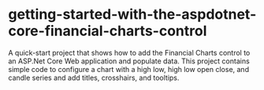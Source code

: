 # getting-started-with-the-aspdotnet-core-financial-charts-control
A quick-start project that shows how to add the Financial Charts control to an ASP.Net Core Web application and populate data. This project contains simple code to configure a chart with a high low, high low open close, and candle series and add titles, crosshairs, and tooltips.
